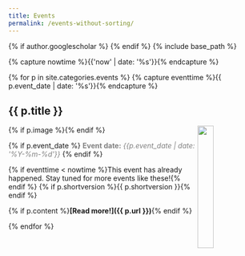 ```yaml
---
title: Events
permalink: /events-without-sorting/
---
```

{% if author.googlescholar %}
{% endif %}
{% include base_path %}

<!-- NOTE! NEW NEWS ARE ADDED AS POSTS IN events/_posts! //-->
<!-- THIS FILE NEEDS EDITING ONLY IF THE PRESENTATION OF THE PROJECTS NEED TO CHANGE. //-->

{% capture nowtime %}{{'now' | date: '%s'}}{% endcapture %}

{% for p in site.categories.events %}
{% capture eventtime %}{{ p.event_date | date: '%s'}}{% endcapture %}

## {{ p.title }}
{% if p.image %}<img src="{{ p.image }}" style="float: right; width: 25%;" />{% endif %}

{% if p.event_date %}
<span style="color:grey;">**Event date:** *{{p.event_date | date: '%Y-%m-%d'}}*</span>
{% endif %}

{% if eventtime < nowtime %}This event has already happened. Stay tuned for more events like these!{% endif %}
{% if p.shortversion %}{{ p.shortversion }}{% endif %}

{% if p.content  %}**[Read more!]({{ p.url }})**{% endif %}

{% endfor %}

